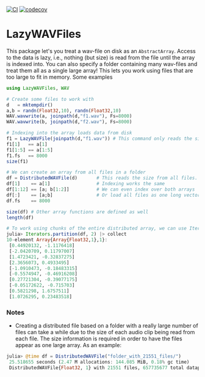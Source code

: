 [![CI](https://github.com/baggepinnen/LazyWAVFiles.jl/workflows/CI/badge.svg)](https://github.com/baggepinnen/LazyWAVFiles.jl/actions)
[![codecov](https://codecov.io/gh/baggepinnen/LazyWAVFiles.jl/branch/master/graph/badge.svg)](https://codecov.io/gh/baggepinnen/LazyWAVFiles.jl)

# LazyWAVFiles
This package let's you treat a wav-file on disk as an `AbstractArray`. Access to the data is lazy, i.e., nothing (but size) is read from the file until the array is indexed into. You can also specify a folder containing many wav-files and treat them all as a single large array! This lets you work using files that are too large to fit in memory. Some examples
```julia
using LazyWAVFiles, WAV

# Create some files to work with
d   = mktempdir()
a,b = randn(Float32,10), randn(Float32,10)
WAV.wavwrite(a, joinpath(d,"f1.wav"), Fs=8000)
WAV.wavwrite(b, joinpath(d,"f2.wav"), Fs=8000)

# Indexing into the array loads data from disk
f1 = LazyWAVFile(joinpath(d,"f1.wav")) # This command only reads the size of the file.
f1[1]   == a[1]
f1[1:5] == a[1:5]
f1.fs   == 8000
size(f1)

# We can create an array from all files in a folder
df = DistributedWAVFile(d)       # This reads the size from all files.
df[1]    == a[1]                 # Indexing works the same
df[1:12] == [a; b[1:2]]          # We can even index over both arrays
df[:]    == [a;b]                # Or load all files as one long vector
df.fs    == 8000

size(df) # Other array functions are defined as well
length(df)

# To work using chunks of the entire distributed array, we can use Iterators.partition
julia> Iterators.partition(df, 2) |> collect
10-element Array{Array{Float32,1},1}:
 [0.44920132, -1.1176418]
 [-2.0420709, 0.11797007]
 [1.4723421, -0.32837275]
 [2.3656073, 0.4933495]   
 [-1.0910473, -0.18483315]
 [-0.5574947, -0.46916208]
 [0.27721304, -0.39077175]
 [-0.05172622, -0.715703]
 [0.5821298, 1.6757511]   
 [1.0726295, 0.23483518]
```


### Notes
- Creating a distributed file based on a folder with a really large number of files can take a while due to the size of each audio clip being read from each file. The size information is required in order to have the files appear as one large array. As an example:
```julia
julia> @time df = DistributedWAVFile("folder_with_21551_files/")
 25.518655 seconds (2.47 M allocations: 144.085 MiB, 0.18% gc time)
 DistributedWAVFile{Float32, 1} with 21551 files, 657735677 total datapoints and samplerate 44100.0
```
